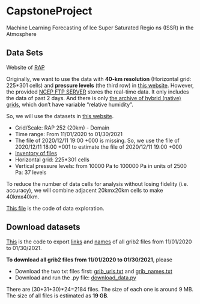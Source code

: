 # CapstoneProject
Machine Learning Forecasting of Ice Super Saturated Regio ns (ISSR) in the Atmosphere

## Data Sets
Website of [RAP](https://rapidrefresh.noaa.gov/)

Originally, we want to use the data with **40-km resolution** (Horizontal grid: 225*301 cells) and **pressure levels** (the third row) in [this website](https://www.nco.ncep.noaa.gov/pmb/products/rap/). However, the provided [NCEP FTP SERVER](ftp://ftp.ncep.noaa.gov/pub/data/nccf/com/rap/prod) stores the real-time data. It only includes the data of past 2 days. And there is only [the archive of hybrid (native) grids](http://soostrc.comet.ucar.edu/data/grib/rap/), which don’t have variable “relative humidity”.  

So, we will use the datasets in [this website](https://www.ncdc.noaa.gov/data-access/model-data/model-datasets/rapid-refresh-rap). 
- Grid/Scale: RAP	252 (20km) - Domain
- Time range: From 11/01/2020 to 01/30/2021
- The file of 2020/12/11 19:00 +000 is missing. So, we use the file of 2020/12/11 18:00 +001 to estimate the file of 2020/12/11 19:00 +000
- [Inventory of files](https://www.nco.ncep.noaa.gov/pmb/products/rap/rap.t00z.awp252pgrbf00.grib2.shtml)
- Horizontal grid: 225*301 cells
- Vertical pressure levels: from 10000 Pa to 100000 Pa in units of 2500 Pa: 37 levels

To reduce the number of data cells for analysis without losing fidelity (i.e. accuracy), we will combine adjacent 20kmx20km cells to make 40kmx40km. 

[This file](explore_data.py) is the code of data exploration.

## Download datasets

[This](retrieve_links_names.py) is the code to export [links](grib_urls.txt) and [names](grib_names.txt) of all grib2 files from 11/01/2020 to 01/30/2021.

**To download all grib2 files from 11/01/2020 to 01/30/2021**, please
- Download the two txt files first: [grib_urls.txt](grib_urls.txt) and [grib_names.txt](grib_names.txt)
- Download and run the .py file: [download_data.py](download_data.py)

There are (30+31+30)*24=2184 files. The size of each one is around 9 MB. The size of all files is estimated as **19 GB**.






